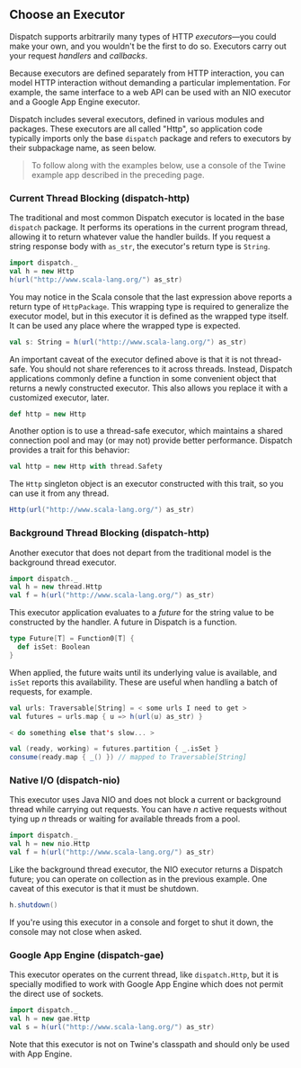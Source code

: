 Choose an Executor
------------------

Dispatch supports arbitrarily many types of HTTP *executors*—you could
make your own, and you wouldn't be the first to do so. Executors carry
out your request *handlers* and *callbacks*.

Because executors are defined separately from HTTP interaction,
you can model HTTP interaction without demanding a particular
implementation. For example, the same interface to a web API can be
used with an NIO executor and a Google App Engine executor.

Dispatch includes several executors, defined in various modules and
packages. These executors are all called "Http", so application code
typically imports only the base `dispatch` package and refers to
executors by their subpackage name, as seen below.

> To follow along with the examples below, use a console of the Twine
  example app described in the preceding page.

### Current Thread Blocking (dispatch-http)

The traditional and most common Dispatch executor is located in the
base `dispatch` package. It performs its operations in the current
program thread, allowing it to return whatever value the handler
builds. If you request a string response body with `as_str`, the
executor's return type is `String`.

```scala
import dispatch._
val h = new Http
h(url("http://www.scala-lang.org/") as_str)
```
You may notice in the Scala console that the last expression above
reports a return type of `HttpPackage`. This wrapping type is required
to generalize the executor model, but in this executor it is defined
as the wrapped type itself. It can be used any place where the wrapped
type is expected.

```scala
val s: String = h(url("http://www.scala-lang.org/") as_str)
```
An important caveat of the executor defined above is that it is not
thread-safe. You should not share references to it across
threads. Instead, Dispatch applications commonly define a function in
some convenient object that returns a newly constructed executor. This
also allows you replace it with a customized executor, later.

```scala
def http = new Http
```
Another option is to use a thread-safe executor, which maintains a
shared connection pool and may (or may not) provide better
performance. Dispatch provides a trait for this behavior:

```scala
val http = new Http with thread.Safety
```
The `Http` singleton object is an executor constructed with this
trait, so you can use it from any thread.

```scala
Http(url("http://www.scala-lang.org/") as_str)
```
### Background Thread Blocking (dispatch-http)

Another executor that does not depart from the traditional model is
the background thread executor.

```scala
import dispatch._
val h = new thread.Http
val f = h(url("http://www.scala-lang.org/") as_str)
```
This executor application evaluates to a *future* for the string value
to be constructed by the handler. A future in Dispatch is a function.

```scala
type Future[T] = Function0[T] {
  def isSet: Boolean
}
```
When applied, the future waits until its underlying value is
available, and `isSet` reports this availability. These are useful
when handling a batch of requests, for example.

```scala
val urls: Traversable[String] = < some urls I need to get >
val futures = urls.map { u => h(url(u) as_str) }

< do something else that's slow... >

val (ready, working) = futures.partition { _.isSet }
consume(ready.map { _() }) // mapped to Traversable[String]
```
### Native I/O (dispatch-nio)

This executor uses Java NIO and does not block a current or background
thread while carrying out requests. You can have *n* active requests
without tying up *n* threads or waiting for available threads from a
pool.

```scala
import dispatch._
val h = new nio.Http
val f = h(url("http://www.scala-lang.org/") as_str)
```
Like the background thread executor, the NIO executor returns a
Dispatch future; you can operate on collection as in the previous
example. One caveat of this executor is that it must be shutdown.

```scala
h.shutdown()
```
If you're using this executor in a console and forget to shut it down,
the console may not close when asked.

### Google App Engine (dispatch-gae)

This executor operates on the current thread, like `dispatch.Http`,
but it is specially modified to work with Google App Engine which
does not permit the direct use of sockets.

```scala
import dispatch._
val h = new gae.Http
val s = h(url("http://www.scala-lang.org/") as_str)
```
Note that this executor is not on Twine's classpath and should only be
used with App Engine.
